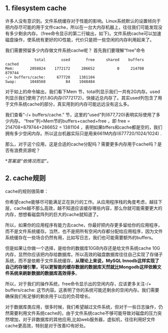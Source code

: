## 1. filesystem cache

许多人没有意识到。文件系统缓存对于性能的影响。Linux系统默认的设置倾向于把内存尽可能的用于文件cache，所以在一台大内存机器上，往往我们可能发现没有多少剩余内存。（free命令显示的第二行输出，如下)。文件系统cache可以加速磁盘操作，使系统有更好的IO性能，代价只是把一些空闲的内存利用起来了。

我们需要预留多少内存做文件系统cache呢？ 首先我们要理解“free”命令

```
             total       used       free     shared    buffers     cached
Mem:       2058824    1772172     286652          0     214708     879744
-/+ buffers/cache:     677720    1381104
Swap:      1048568         84    1048484
```

 

对于如上的命令输出，我们看下Mem 节，total列显示我们一共有2G内存。used列显示我们使用了约1.8G内存(1772172)，快接近总内存了。其实used列包含了用于文件系统cache的部分，真实用到的内存可能远远没有这么多。

我们查看“-/+ buffers/cache.” 节，这里的“used”列(677,720)表明实际使用了多少内存。 “free”列=Mem节的buffers+cached+free ，即 free = 214708+879744+286652 = 1381104 ，表明如果bffers和cache都是空的，我们拥有多少空闲内存。所以这台机器实际只是用来661M内存(677720/1024/1024) .

那么，对于这个应用，这是合适的cache分配吗？需要更多内存用于cache吗？是否有浪费资源呢？

**答案是“依情况而定”。*



## 2. cache规则

cache的规则很简单：

你希望cache能够尽可能满足正在执行的工作。从应用程序栈的角度考虑，越往下层，cache越不那么高效，越不知道应该缓存哪些内容，那么你就可能需要更大的内存，想想看磁盘阵列的巨大的cache就知道了。

所以，如果你的应用程序有能力去cache，你最好把内存更多留给你的应用程序，而不是文件系统缓存。当然，也不是把所有空闲内存都分配给应用程序，因为文件系统缓存在一些场合仍然有用，比如写日志，我们也可能需要额外的buffers。

但是如果让你做一个选择，是给你的数据库10GB内存还是给文件系统cache 10G内存，显然你应该把内存给数据库。所以高效的磁盘数据库往往自己实现了存储子系统，而不是依赖于文件系统缓存，**从理论上来说，MySQL Innodb这样实现了自己的存储引擎，可以更智能的缓存数据的数据库天然就比Mongodb这样依赖文件系统来刷新数据的数据库高效得多**。

 

所以，对于我们的操作系统，free命令显示出的空闲内存，应该更多关注-/+ buffers/cache:  这节内容。这表明了你的系统可能还剩余的空闲内存。我们需要确保我们有足够的剩余用于以后的负荷增长。

对于数据库类应用，很多时候，我们希望越过文件系统，但对于一些日志操作，仍然需要利用文件系统cache的，由于文件系统cache不够可能导致对磁盘的压力突然增加，对于非数据库的其他应用,比如web服务器，虚拟机，往往利用好文件cache更高效，特别是对于改善IO有好处。
